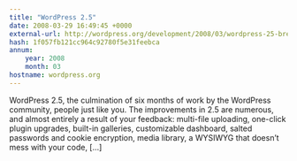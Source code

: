 ```yaml
---
title: "WordPress 2.5"
date: 2008-03-29 16:49:45 +0000
external-url: http://wordpress.org/development/2008/03/wordpress-25-brecker/
hash: 1f057fb121cc964c92780f5e31feebca
annum:
    year: 2008
    month: 03
hostname: wordpress.org
---
```


WordPress 2.5, the culmination of six months of work by the WordPress community, people just like you. The improvements in 2.5 are numerous, and almost entirely a result of your feedback: multi-file uploading, one-click plugin upgrades, built-in galleries, customizable dashboard, salted passwords and cookie encryption, media library, a WYSIWYG that doesn’t mess with your code, [...]
